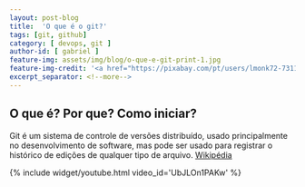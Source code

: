 ```yaml
---
layout: post-blog
title:  'O que é o git?'
tags: [git, github]
category: [ devops, git ]
author-id: [ gabriel ]
feature-img: assets/img/blog/o-que-e-git-print-1.jpg
feature-img-credit: '<a href="https://pixabay.com/pt/users/lmonk72-731125/" target="_blank">Lmonk72</a>'
excerpt_separator: <!--more-->
---
```


## O que é? Por que? Como iniciar?

Git é um sistema de controle de versões distribuído, usado principalmente no desenvolvimento de software, mas pode ser usado para registrar o histórico de edições de qualquer tipo de arquivo. [Wikipédia](https://pt.wikipedia.org/wiki/Git)

{% include widget/youtube.html video_id='UbJLOn1PAKw' %}
